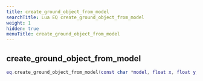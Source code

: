 ```yaml
---
title: create_ground_object_from_model
searchTitle: Lua EQ create_ground_object_from_model
weight: 1
hidden: true
menuTitle: create_ground_object_from_model
---
```

## create_ground_object_from_model
```lua
eq.create_ground_object_from_model(const char *model, float x, float y, float z, float h) -- void
```